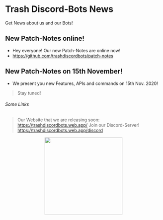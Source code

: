 # Trash Discord-Bots News
Get News about us and our Bots!

## New Patch-Notes online!
- Hey everyone! Our new Patch-Notes are online now! 
- https://github.com/trashdiscordbots/patch-notes

## New Patch-Notes on 15th November!
- We present you new Features, APIs and commands on 15th Nov. 2020!
> Stay tuned!


###### Some Links
> Our Website that we are releasing soon: https://trashdiscordbots.web.app/
> Join our Discord-Server! https://trashdiscordbots.web.app/discord

<center>
<img src="https://trashdiscordbots.web.app/assets/images/github--logo.png" width="auto" height="250px">
</center>
